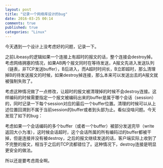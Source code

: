 ```yaml
---
layout: post
title: "记录一个网络库设计的bug"
date: 2016-03-25 00:14
comments: true
published: true
categories: "Linux"
---
```

  
   今天遇到一个设计上没考虑好的问题，记录一下。

   之前Libeasy的逻辑如果一个连接上有超时的报文的话，整个连接会destroy掉。考虑网络拥塞的情况，如果AB两个报文同时在等待发送，A报文先进入发送队列（链表，非TCP发送buffer），B后进入，而A超时时间长，B立即超时，那么清理掉B的待发送报文的时候，如果destroy掉连接，那么本来可以发送出去的A报文就被强制失败了。

   考虑这种情况做了一点修改，让超时的报文被清理掉的时候不会destroy连接。这样编码的时候需要指定一个报文被编码出来的buffer是属于哪个会话（session）的，同时记录一下每个session对应的最后一个buffer位置。清理的时候可以从上述位置回溯到不属于当前session的buffer或者到头部为止。看似没啥问题。今天发现了如下的bug：

   考虑如果一个会话编码的多个buffer（或者一个buffer）被部分发送完毕（write返回大小为准），这时候会话超时，这个会话所属的所有编码过的buffer都被干掉，但是连接并没有被destroy，之后的报文继续发送的话，客户端实际上收到了不完整的报文，相当于之后的TCP流都错位了。这种情况下，destroy连接是明显更安全的做法。

   所以还是要考虑周全啊。